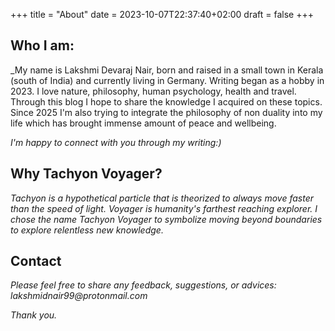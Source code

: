 +++
title = "About"
date = 2023-10-07T22:37:40+02:00
draft = false
+++



## Who I am:
_My name is Lakshmi Devaraj Nair, born and raised in a small town in Kerala (south of India) and currently living in Germany. Writing began as a hobby in 2023. I love nature, philosophy, human psychology, health and travel. Through this blog I hope to share the knowledge I acquired on these topics. Since 2025 I'm also trying to integrate the philosophy of non duality into my life which has brought immense amount of peace and wellbeing.

_I'm happy to connect with you through my writing:)_

## Why Tachyon Voyager?
_Tachyon is a hypothetical particle that is theorized to always move faster than the speed of light. Voyager is humanity's farthest reaching explorer. I chose the name Tachyon Voyager to symbolize moving beyond boundaries to explore relentless new knowledge._

## Contact
_Please feel free to share any feedback, suggestions, or advices: lakshmidnair99@protonmail.com_

_Thank you._
